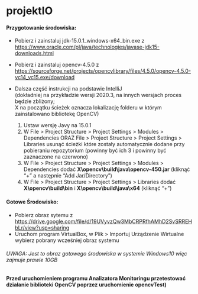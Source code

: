 # projektIO

#### Przygotowanie środowiska:
  - Pobierz i zainstaluj jdk-15.0.1_windows-x64_bin.exe z https://www.oracle.com/pl/java/technologies/javase-jdk15-downloads.html

  - Pobierz i zainstaluj opencv-4.5.0 z https://sourceforge.net/projects/opencvlibrary/files/4.5.0/opencv-4.5.0-vc14_vc15.exe/download

  - Dalsza część instrukcji na podstawie IntelliJ  
  (dokładniej na przykładzie wersji 2020.3, na innych wersjach proces będzie zbliżony;  
  X na początku ścieżek oznacza lokalizację folderu w którym zainstalowano bibliotekę OpenCV)
      1. Ustaw wersję Javy na 15.0.1
      2. W File > Project Structure > Project Settings > Modules > Dependencies  ORAZ File > Project Structure > Project Settings > Libraries usunąć ścieżki które zostały automatycznie dodane przy pobieraniu repozytorium (powinny być ich 3 i powinny być zaznaczone na czerwono)
      3. W File > Project Structure > Project Settings > Modules > Dependencies dodać __X\opencv\build\java\opencv-450.jar__ (kliknąć “+” a następnie “Add Jar/Directory”)
      4. W File > Project Structure > Project Settings > Libraries dodać __X\opencv\build\bin__  i  __X\opencv\build\java\x64__ (kliknąć “+”)

#### Gotowe Środowisko:
  - Pobierz obraz sytemu z https://drive.google.com/file/d/19UVyvzQw3MbCRPRfhAMhD2SvSRREHbLr/view?usp=sharing
  - Uruchom program VirtualBox, w Plik > Importuj Urządzenie Wirtualne wybierz pobrany wcześniej obraz systemu
  ###### UWAGA: Jest to obraz gotowego środowiska w systemie Windows10 więc zajmuje prawie 10GB 

#### Przed uruchomieniem programu Analizatora Monitoringu przetestować działanie biblioteki OpenCV poprzez uruchomienie opencvTest)
